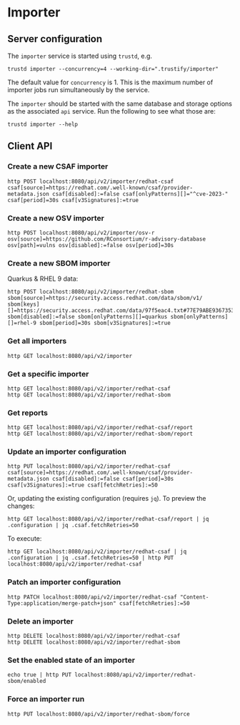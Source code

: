 # Importer

## Server configuration

The `importer` service is started using `trustd`, e.g.

```shell
trustd importer --concurrency=4 --working-dir=".trustify/importer"
```

The default value for `concurrency` is 1. This is the maximum number
of importer jobs run simultaneously by the service.

The `importer` should be started with the same database and storage
options as the associated `api` service. Run the following to see what
those are:

```shell
trustd importer --help
```

## Client API

### Create a new CSAF importer

```shell
http POST localhost:8080/api/v2/importer/redhat-csaf csaf[source]=https://redhat.com/.well-known/csaf/provider-metadata.json csaf[disabled]:=false csaf[onlyPatterns][]="^cve-2023-" csaf[period]=30s csaf[v3Signatures]:=true
```

### Create a new OSV importer

```shell
http POST localhost:8080/api/v2/importer/osv-r osv[source]=https://github.com/RConsortium/r-advisory-database osv[path]=vulns osv[disabled]:=false osv[period]=30s
```

### Create a new SBOM importer

Quarkus & RHEL 9 data:

```shell
http POST localhost:8080/api/v2/importer/redhat-sbom sbom[source]=https://security.access.redhat.com/data/sbom/v1/ sbom[keys][]=https://security.access.redhat.com/data/97f5eac4.txt#77E79ABE93673533ED09EBE2DCE3823597F5EAC4 sbom[disabled]:=false sbom[onlyPatterns][]=quarkus sbom[onlyPatterns][]=rhel-9 sbom[period]=30s sbom[v3Signatures]:=true
```

### Get all importers

```shell
http GET localhost:8080/api/v2/importer
```

### Get a specific importer

```shell
http GET localhost:8080/api/v2/importer/redhat-csaf
http GET localhost:8080/api/v2/importer/redhat-sbom
```

### Get reports

```shell
http GET localhost:8080/api/v2/importer/redhat-csaf/report
http GET localhost:8080/api/v2/importer/redhat-sbom/report
```

### Update an importer configuration

```shell
http PUT localhost:8080/api/v2/importer/redhat-csaf csaf[source]=https://redhat.com/.well-known/csaf/provider-metadata.json csaf[disabled]:=false csaf[period]=30s csaf[v3Signatures]:=true csaf[fetchRetries]:=50
```

Or, updating the existing configuration (requires `jq`). To preview the changes:

```shell
http GET localhost:8080/api/v2/importer/redhat-csaf/report | jq .configuration | jq .csaf.fetchRetries=50
```

To execute:

```shell
http GET localhost:8080/api/v2/importer/redhat-csaf | jq .configuration | jq .csaf.fetchRetries=50 | http PUT localhost:8080/api/v2/importer/redhat-csaf
```

### Patch an importer configuration

```shell
http PATCH localhost:8080/api/v2/importer/redhat-csaf "Content-Type:application/merge-patch+json" csaf[fetchRetries]:=50
```

### Delete an importer

```shell
http DELETE localhost:8080/api/v2/importer/redhat-csaf
http DELETE localhost:8080/api/v2/importer/redhat-sbom
```

### Set the enabled state of an importer

```shell
echo true | http PUT localhost:8080/api/v2/importer/redhat-sbom/enabled
```

### Force an importer run

```shell
http PUT localhost:8080/api/v2/importer/redhat-sbom/force
```
